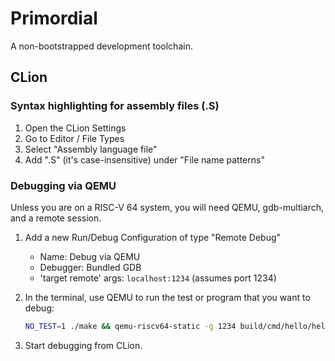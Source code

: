 # Primordial

A non-bootstrapped development toolchain.

## CLion

### Syntax highlighting for assembly files (.S)

1. Open the CLion Settings
2. Go to Editor / File Types
3. Select "Assembly language file"
4. Add ".S" (it's case-insensitive) under "File name patterns"

### Debugging via QEMU

Unless you are on a RISC-V 64 system, you will need QEMU, gdb-multiarch,
and a remote session.

1. Add a new Run/Debug Configuration of type "Remote Debug"
	* Name: Debug via QEMU
	* Debugger: Bundled GDB
	* 'target remote' args: `localhost:1234` (assumes port 1234)

2. In the terminal, use QEMU to run the test or program that you want to debug:

	```bash
	NO_TEST=1 ./make && qemu-riscv64-static -g 1234 build/cmd/hello/hello
	```

3. Start debugging from CLion.

